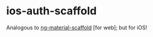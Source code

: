 ios-auth-scaffold
=================

Analogous to [ng-material-scaffold](https://github.com/SamuelMarks/ng-material-scaffold) [for web]; but for iOS!
